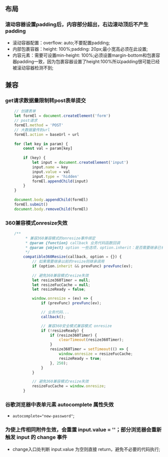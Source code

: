 ## 布局

### 滚动容器设置padding后，内容部分超出，右边滚动顶后不产生padding
- 滚动容器配置：overflow: auto;不要配置padding;
- 内部包裹容器：height: 100%;padding: 20px;最小宽高必须在此设置;
- 内容元素：需要可设置min-height: 100%;必须设置margin-bottom和包裹容器padding一致，因为包裹容器设置了height:100%所以padding很可能已经被滚动容器检测不到;


## 兼容

### get请求数据量限制转post表单提交
```js
	// 创建表单
	let formEl = document.createElement('form')
	// post请求
	formEl.method = 'POST'
	// 大数据量传到url
	formEl.action = baseUrl + url
	
    for (let key in param) {
		const val = param[key]
	
    	if (key) {
    		let input = document.createElement('input')
    		input.name = key
    		input.value = val
    		input.type = 'hidden'
    		formEl.appendChild(input)
    	}
	}
	
    document.body.appendChild(formEl)
    formEl.submit()
    document.body.removeChild(formEl)
```

### 360兼容模式onresize失效
```js
	/**
         * 兼容360兼容模式的onresize事件绑定
         * @param {function} callback 业务代码函数回调
		 * @param {object} option 一些选项，option.inherit：是否需要继承已有的onresize
         */
        compatible360Resize(callback, option = {}) {
            // 如果需要继承以前的resize则继承调用
			if (option.inherit && prevFunc) prevFunc(ev);
            
            // 避免360兼容模式resize失效
            let resize360Timer = null;
            let resizeFucCache = null;
            let resizeReady = false;

            window.onresize = (ev) => {
                if (prevFunc) prevFunc(ev);

                // 业务代码...
                callback();

                // 兼容360安全模式兼容模式 onresize
                if (!resizeReady) {
                    if (resize360Timer) {
                        clearTimeout(resize360Timer);
                    }
                    resize360Timer = setTimeout(() => {
                        window.onresize = resizeFucCache;
                        resizeReady = true;
                    }, 250);
                }
            }

            // 避免360兼容模式resize失效
            resizeFucCache = window.onresize;
        }
```

### 谷歌浏览器中表单元素 autocomplete 属性失效
- `autocomplete="new-password"`;

### 为使上传相同附件生效，会重置 input.value = ''；部分浏览器会重新触发 input 的 change 事件
- change入口处判断 input.value 为空则直接 return，避免不必要的代码执行;